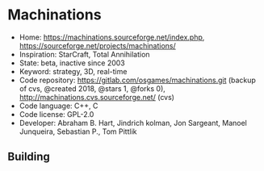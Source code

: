 # Machinations

- Home: https://machinations.sourceforge.net/index.php, https://sourceforge.net/projects/machinations/
- Inspiration: StarCraft, Total Annihilation
- State: beta, inactive since 2003
- Keyword: strategy, 3D, real-time
- Code repository: https://gitlab.com/osgames/machinations.git (backup of cvs, @created 2018, @stars 1, @forks 0), http://machinations.cvs.sourceforge.net/ (cvs)
- Code language: C++, C
- Code license: GPL-2.0
- Developer: Abraham B. Hart, Jindrich kolman, Jon Sargeant, Manoel Junqueira, Sebastian P., Tom Pittlik

## Building
